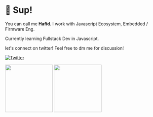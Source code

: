 # 👋 Sup!

You can call me **Hafid**. I work with Javascript Ecosystem, Embedded / Firmware Eng. 

Currently learning Fullstack Dev in Javascript.

let's connect on twitter! Feel free to dm me for discussion!

[![Twitter](https://img.shields.io/twitter/url/https/twitter.com/HafidMahdiii.svg?style=social&label=Follow%20%40HafidMahdiii)](https://twitter.com/HafidMahdiii)

<div>
  <img height="154" src="https://github-readme-stats.vercel.app/api?username=xyedo&show_icons=true&theme=react&count_private=true&hide=contribs" />
  <img height="154" src="https://github-readme-stats.vercel.app/api/top-langs/?username=xyedo&layout=compact&theme=react&hide=php&langs_count=6" />
</div>

<!---
Xyedo/Xyedo is a ✨ special ✨ repository because its `README.md` (this file) appears on your GitHub profile.
You can click the Preview link to take a look at your changes.
--->
